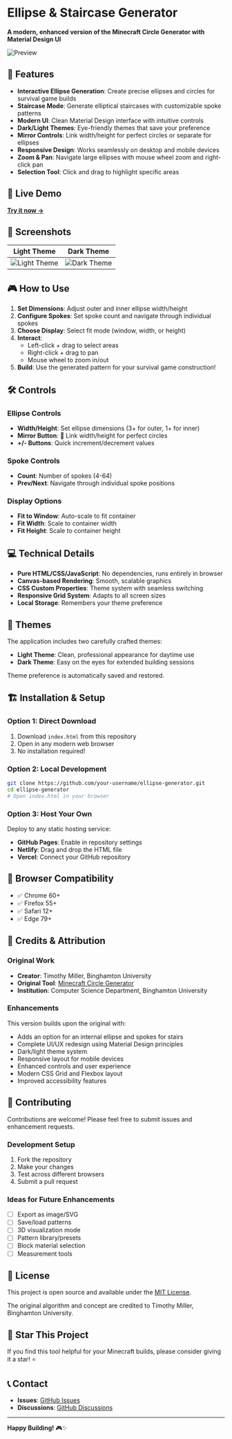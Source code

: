 # Ellipse & Staircase Generator

**A modern, enhanced version of the Minecraft Circle Generator with Material Design UI**

![Preview](https://netrokus.github.io/ellipse-and-staircase-generator/)

## 🌟 Features

- **Interactive Ellipse Generation**: Create precise ellipses and circles for survival game builds
- **Staircase Mode**: Generate elliptical staircases with customizable spoke patterns
- **Modern UI**: Clean Material Design interface with intuitive controls
- **Dark/Light Themes**: Eye-friendly themes that save your preference
- **Mirror Controls**: Link width/height for perfect circles or separate for ellipses
- **Responsive Design**: Works seamlessly on desktop and mobile devices
- **Zoom & Pan**: Navigate large ellipses with mouse wheel zoom and right-click pan
- **Selection Tool**: Click and drag to highlight specific areas

## 🚀 Live Demo

**[Try it now →](https://netrokus.github.io/index.html)**

## 📱 Screenshots

| Light Theme | Dark Theme |
|-------------|------------|
| ![Light Theme](pending) | ![Dark Theme](pending) |

## 🎮 How to Use

1. **Set Dimensions**: Adjust outer and inner ellipse width/height
2. **Configure Spokes**: Set spoke count and navigate through individual spokes
3. **Choose Display**: Select fit mode (window, width, or height)
4. **Interact**: 
   - Left-click + drag to select areas
   - Right-click + drag to pan
   - Mouse wheel to zoom in/out
5. **Build**: Use the generated pattern for your survival game construction!

## 🛠️ Controls

### Ellipse Controls
- **Width/Height**: Set ellipse dimensions (3+ for outer, 1+ for inner)
- **Mirror Button**: 🔗 Link width/height for perfect circles
- **+/- Buttons**: Quick increment/decrement values

### Spoke Controls
- **Count**: Number of spokes (4-64)
- **Prev/Next**: Navigate through individual spoke positions

### Display Options
- **Fit to Window**: Auto-scale to fit container
- **Fit Width**: Scale to container width
- **Fit Height**: Scale to container height

## 💻 Technical Details

- **Pure HTML/CSS/JavaScript**: No dependencies, runs entirely in browser
- **Canvas-based Rendering**: Smooth, scalable graphics
- **CSS Custom Properties**: Theme system with seamless switching
- **Responsive Grid System**: Adapts to all screen sizes
- **Local Storage**: Remembers your theme preference

## 🎨 Themes

The application includes two carefully crafted themes:

- **Light Theme**: Clean, professional appearance for daytime use
- **Dark Theme**: Easy on the eyes for extended building sessions

Theme preference is automatically saved and restored.

## 🏗️ Installation & Setup

### Option 1: Direct Download
1. Download `index.html` from this repository
2. Open in any modern web browser
3. No installation required!

### Option 2: Local Development
```bash
git clone https://github.com/your-username/ellipse-generator.git
cd ellipse-generator
# Open index.html in your browser
```

### Option 3: Host Your Own
Deploy to any static hosting service:
- **GitHub Pages**: Enable in repository settings
- **Netlify**: Drag and drop the HTML file
- **Vercel**: Connect your GitHub repository

## 🔧 Browser Compatibility

- ✅ Chrome 60+
- ✅ Firefox 55+
- ✅ Safari 12+
- ✅ Edge 79+

## 📜 Credits & Attribution

### Original Work
- **Creator**: Timothy Miller, Binghamton University
- **Original Tool**: [Minecraft Circle Generator](https://www.cs.binghamton.edu/~millerti/circlegen.html)
- **Institution**: Computer Science Department, Binghamton University

### Enhancements
This version builds upon the original with:
- Adds an option for an internal ellipse and spokes for stairs
- Complete UI/UX redesign using Material Design principles
- Dark/light theme system
- Responsive layout for mobile devices
- Enhanced controls and user experience
- Modern CSS Grid and Flexbox layout
- Improved accessibility features

## 🤝 Contributing

Contributions are welcome! Please feel free to submit issues and enhancement requests.

### Development Setup
1. Fork the repository
2. Make your changes
3. Test across different browsers
4. Submit a pull request

### Ideas for Future Enhancements
- [ ] Export as image/SVG
- [ ] Save/load patterns
- [ ] 3D visualization mode
- [ ] Pattern library/presets
- [ ] Block material selection
- [ ] Measurement tools

## 📄 License

This project is open source and available under the [MIT License](LICENSE).

The original algorithm and concept are credited to Timothy Miller, Binghamton University.

## 🌟 Star This Project

If you find this tool helpful for your Minecraft builds, please consider giving it a star! ⭐

## 📞 Contact

- **Issues**: [GitHub Issues](https://github.com/netrokus/ellipse-generator/issues)
- **Discussions**: [GitHub Discussions](https://github.com/netrokus/ellipse-generator/discussions)

---

**Happy Building!** 🎮✨
